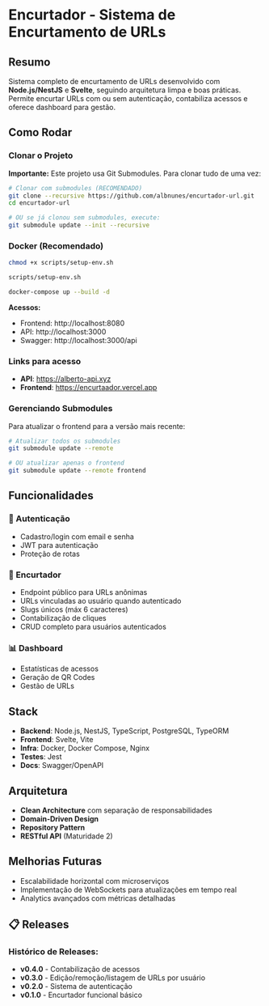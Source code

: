 # Encurtador - Sistema de Encurtamento de URLs

## Resumo

Sistema completo de encurtamento de URLs desenvolvido com **Node.js/NestJS** e **Svelte**, seguindo arquitetura limpa e boas práticas. Permite encurtar URLs com ou sem autenticação, contabiliza acessos e oferece dashboard para gestão.

## Como Rodar

### Clonar o Projeto

**Importante:** Este projeto usa Git Submodules. Para clonar tudo de uma vez:

```bash
# Clonar com submodules (RECOMENDADO)
git clone --recursive https://github.com/albnunes/encurtador-url.git
cd encurtador-url

# OU se já clonou sem submodules, execute:
git submodule update --init --recursive
```

### Docker (Recomendado)

```bash
chmod +x scripts/setup-env.sh

scripts/setup-env.sh

docker-compose up --build -d
```

**Acessos:**

- Frontend: http://localhost:8080
- API: http://localhost:3000
- Swagger: http://localhost:3000/api

### Links para acesso

- **API**: https://alberto-api.xyz
- **Frontend**: https://encurtaador.vercel.app



### Gerenciando Submodules

Para atualizar o frontend para a versão mais recente:

```bash
# Atualizar todos os submodules
git submodule update --remote

# OU atualizar apenas o frontend
git submodule update --remote frontend
````

## Funcionalidades

### 🔐 Autenticação

- Cadastro/login com email e senha
- JWT para autenticação
- Proteção de rotas

### 🔗 Encurtador

- Endpoint público para URLs anônimas
- URLs vinculadas ao usuário quando autenticado
- Slugs únicos (máx 6 caracteres)
- Contabilização de cliques
- CRUD completo para usuários autenticados

### 📊 Dashboard

- Estatísticas de acessos
- Geração de QR Codes
- Gestão de URLs

## Stack

- **Backend**: Node.js, NestJS, TypeScript, PostgreSQL, TypeORM
- **Frontend**: Svelte, Vite
- **Infra**: Docker, Docker Compose, Nginx
- **Testes**: Jest
- **Docs**: Swagger/OpenAPI

## Arquitetura

- **Clean Architecture** com separação de responsabilidades
- **Domain-Driven Design**
- **Repository Pattern**
- **RESTful API** (Maturidade 2)

## Melhorias Futuras

- Escalabilidade horizontal com microserviços
- Implementação de WebSockets para atualizações em tempo real
- Analytics avançados com métricas detalhadas

## 📋 Releases

### Histórico de Releases:

- **v0.4.0** - Contabilização de acessos
- **v0.3.0** - Edição/remoção/listagem de URLs por usuário
- **v0.2.0** - Sistema de autenticação
- **v0.1.0** - Encurtador funcional básico
